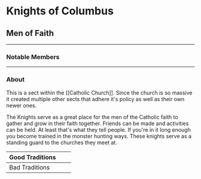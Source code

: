 # Knights of Columbus
## Men of Faith
---

### Notable Members

 --- 

### About
This is a sect within the [[Catholic Church]]. Since the church is so massive it created multiple other sects that adhere it's policy as well as their own newer ones. 

The Knights serve as a great place for the men of the Catholic faith to gather and grow in their faith together. Friends can be made and activities can be held. At least that's what they tell people. If you're in it long enough you become trained in the monster hunting ways. These knights serve as a standing guard to the churches they meet at.

| Good Traditions |      |     |
| --- | ---- | --- |
| Bad Traditions   |              |  |